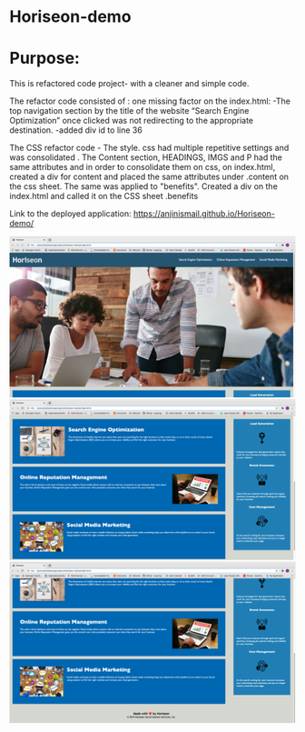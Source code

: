 # Horiseon-demo 

# Purpose:
This is refactored code project- with a cleaner and simple code. 


The refactor code consisted of : one missing factor on the index.html: 
	-The top navigation section by the title of the website “Search Engine Optimization” once clicked was not redirecting to the appropriate destination. 
	-added div id to line 36 


The CSS refactor code -  The style. css had multiple repetitive settings and was consolidated .
	 The Content section, HEADINGS, IMGS and P had the same attributes and in order to consolidate them on css, 
on index.html, created a div for content and placed the same attributes under .content on the css sheet.
The same was applied to "benefits". Created a div on the index.html and called it on the CSS sheet .benefits 


Link to the deployed application: https://anjinismail.github.io/Horiseon-demo/

<img src="https://github.com/AnjinIsmail/Horiseon-demo/blob/master/assets/images/Website-ss-1.png?raw=true">




<img src="https://github.com/AnjinIsmail/Horiseon-demo/blob/master/assets/images/Webstie-ss-2.png?raw=true">

<img src="https://github.com/AnjinIsmail/Horiseon-demo/blob/master/assets/images/Website-ss-3.png?raw=true">


